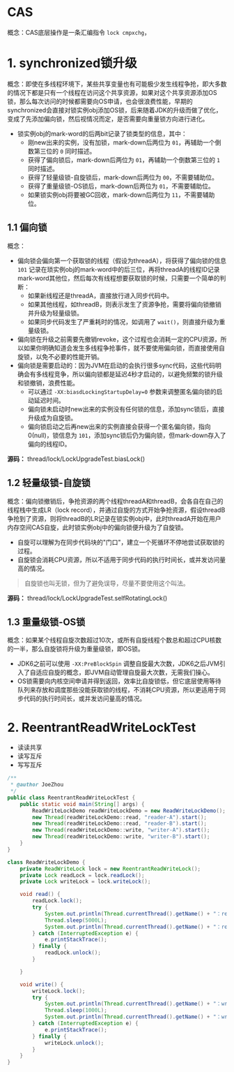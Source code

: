 # CAS

概念：CAS底层操作是一条汇编指令 `lock cmpxchg`，

# 1. synchronized锁升级

概念：即使在多线程环境下，某些共享变量也有可能极少发生线程争抢，即大多数的情况下都是只有一个线程在访问这个共享资源，如果对这个共享资源添加OS锁，那么每次访问的时候都需要向OS申请，也会很浪费性能，早期的synchronized会直接对锁实例obj添加OS锁，后来随着JDK的升级而做了优化，变成了先添加偏向锁，然后视情况而定，是否需要向重量锁方向进行进化。
- 锁实例obj的mark-word的后两bit记录了锁类型的信息，其中：
    - 刚new出来的实例，没有加锁，mark-down后两位为 `01`，再辅助一个倒数第三位的 `0` 同时描述。
    - 获得了偏向锁后，mark-down后两位为 `01`，再辅助一个倒数第三位的 `1` 同时描述。
    - 获得了轻量级锁-自旋锁后，mark-down后两位为 `00`，不需要辅助位。
    - 获得了重量级锁-OS锁后，mark-down后两位为 `01`，不需要辅助位。
    - 如果锁实例obj将要被GC回收，mark-down后两位为 `11`，不需要辅助位。

## 1.1 偏向锁

概念：
- 偏向锁会偏向第一个获取锁的线程（假设为threadA），将获得了偏向锁的信息 `101` 记录在琐实例obj的mark-word中的后三位，再将threadA的线程ID记录mark-word其他位，然后每次有线程想要获取锁的时候，只需要一个简单的判断：
    - 如果新线程还是threadA，直接放行进入同步代码中。
    - 如果其他线程，如threadB，则表示发生了资源争抢，需要将偏向锁撤销并升级为轻量级锁。
    - 如果同步代码发生了严重耗时的情况，如调用了 `wait()`，则直接升级为重量级锁。
- 偏向锁在升级之前需要先撤销revoke，这个过程也会消耗一定的CPU资源，所以如果你明确知道会发生多线程争抢事件，就不要使用偏向锁，而直接使用自旋锁，以免不必要的性能开销。
- 偏向锁是需要启动的：因为JVM在启动的会执行很多sync代码，这些代码明确会有多线程竞争，所以偏向锁都是延迟4秒才启动的，以避免频繁的锁升级和锁撤销，浪费性能。
    - 可以通过 `-XX:biasdLockingStartupDelay=0` 参数来调整匿名偏向锁的启动延迟时间。
    - 偏向锁未启动时new出来的实例没有任何锁的信息，添加sync锁后，直接升级成为自旋锁。
    - 偏向锁启动之后再new出来的实例直接会获得一个匿名偏向锁，指向0(null)，锁信息为 `101`，添加sync锁后仍为偏向锁，但mark-down存入了偏向的线程ID。

**源码：** thread/lock/LockUpgradeTest.biasLock()

## 1.2 轻量级锁-自旋锁

概念：偏向锁撤销后，争抢资源的两个线程threadA和threadB，会各自在自己的线程栈中生成LR（lock record），并通过自旋的方式开始争抢资源，假设threadB争抢到了资源，则将threadB的LR记录在锁实例obj中，此时threadA开始在用户内存空间CAS自旋，此时锁实例obj中的偏向锁便升级为了自旋锁。
- 自旋可以理解为在同步代码块的"门口"，建立一个死循环不停地尝试获取锁的过程。
- 自旋锁会消耗CPU资源，所以不适用于同步代码的执行时间长，或并发访问量高的情况。

> 自旋锁也叫无锁，但为了避免误导，尽量不要使用这个叫法。

**源码：** thread/lock/LockUpgradeTest.selfRotatingLock()

## 1.3 重量级锁-OS锁

概念：如果某个线程自旋次数超过10次，或所有自旋线程个数总和超过CPU核数的一半，那么自旋锁将升级为重量级锁，即OS锁。
- JDK6之前可以使用 `-XX:PreBlockSpin` 调整自旋最大次数，JDK6之后JVM引入了自适应自旋的概念，即JVM自动管理自旋最大次数，无需我们操心。
- OS锁需要向内核空间申请并得到返回，效率比自旋锁低，但它底层使用等待队列来存放和调度那些没能获取锁的线程，不消耗CPU资源，所以更适用于同步代码的执行时间长，或并发访问量高的情况。

# 2. ReentrantReadWriteLockTest

- 读读共享
- 读写互斥
- 写写互斥

```java
/**
 * @author JoeZhou
 */
public class ReentrantReadWriteLockTest {
    public static void main(String[] args) {
        ReadWriteLockDemo readWriteLockDemo = new ReadWriteLockDemo();
        new Thread(readWriteLockDemo::read, "reader-A").start();
        new Thread(readWriteLockDemo::read, "reader-B").start();
        new Thread(readWriteLockDemo::write, "writer-A").start();
        new Thread(readWriteLockDemo::write, "writer-B").start();
    }
}

class ReadWriteLockDemo {
    private ReadWriteLock lock = new ReentrantReadWriteLock();
    private Lock readLock = lock.readLock();
    private Lock writeLock = lock.writeLock();

    void read() {
        readLock.lock();
        try {
            System.out.println(Thread.currentThread().getName() + "：reading...");
            Thread.sleep(5000L);
            System.out.println(Thread.currentThread().getName() + "：read over...");
        } catch (InterruptedException e) {
            e.printStackTrace();
        } finally {
            readLock.unlock();
        }

    }

    void write() {
        writeLock.lock();
        try {
            System.out.println(Thread.currentThread().getName() + "：writing...");
            Thread.sleep(1000L);
            System.out.println(Thread.currentThread().getName() + "：write over...");
        } catch (InterruptedException e) {
            e.printStackTrace();
        } finally {
            writeLock.unlock();
        }
    }
}
```